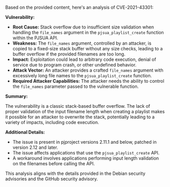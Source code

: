 Based on the provided content, here's an analysis of CVE-2021-43301:

**Vulnerability:**

*   **Root Cause:** Stack overflow due to insufficient size validation when handling the `file_names` argument in the `pjsua_playlist_create` function within the PJSUA API.
*   **Weakness:**  The `file_names` argument, controlled by an attacker, is copied to a fixed-size stack buffer without any size checks, leading to a buffer overflow if the provided filenames are too long.
*   **Impact:** Exploitation could lead to arbitrary code execution, denial of service due to program crash, or other undefined behavior.
*   **Attack Vector:**  An attacker provides a crafted `file_names` argument with excessively long file names to the `pjsua_playlist_create` function.
*   **Required Attacker Capabilities:** The attacker needs the ability to control the `file_names` parameter passed to the vulnerable function.

**Summary:**

The vulnerability is a classic stack-based buffer overflow. The lack of proper validation of the input filename length when creating a playlist makes it possible for an attacker to overwrite the stack, potentially leading to a variety of impacts, including code execution.

**Additional Details:**

*   The issue is present in pjproject versions 2.11.1 and below, patched in version 2.12 and later.
*   The issue affects applications that use the `pjsua_playlist_create` API.
*   A workaround involves applications performing input length validation on the filenames before calling the API.

This analysis aligns with the details provided in the Debian security advisories and the GitHub security advisory.